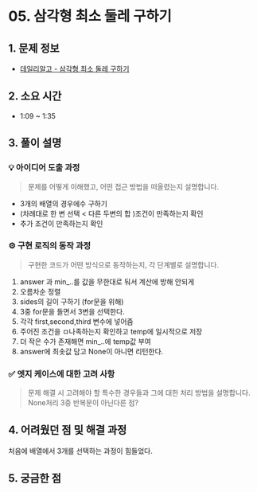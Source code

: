 # 05. 삼각형 최소 둘레 구하기

## 1. 문제 정보
- [데일리알고 - 삼각형 최소 둘레 구하기](https://dailyalgo.kr/problems/163)

## 2. 소요 시간
- 1:09 ~ 1:35

## 3. 풀이 설명
### 💡 아이디어 도출 과정
> 문제를 어떻게 이해했고, 어떤 접근 방법을 떠올렸는지 설명합니다.
- 3개의 배열의 경우에수 구하기
- (차례대로 한 변 선택 < 다른 두변의 합 )조건이 만족하는지 확인
- 추가 조건이 만족하는지 확인
### ⚙️ 구현 로직의 동작 과정
> 구현한 코드가 어떤 방식으로 동작하는지, 각 단계별로 설명합니다.
1. answer 과 min_..를 값을 무한대로 둬서 계산에 방해 안되게
2. 오름차순 정렬
3. sides의 길이 구하기  (for문을 위해)
4. 3중 for문을 돌면서 3변을 선택한다.
5. 각각 first,second,third 변수에 넣어줌
6. 주어진 조건을 ㅁ나족하는지 확인하고 temp에 일시적으로 저장
7. 더 작은 수가 존재해면 min_..에 temp값 부여
8. answer에 최솟값 담고 None이 아니면 리턴한다.

### ✅ 엣지 케이스에 대한 고려 사항
> 문제 해결 시 고려해야 할 특수한 경우들과 그에 대한 처리 방법을 설명합니다.
None처리
3중 반복문이 아닌다른 점?


## 4. 어려웠던 점 및 해결 과정
처음에 배열에서 3개를 선택하는 과정이 힘들었다.

## 5. 궁금한 점

